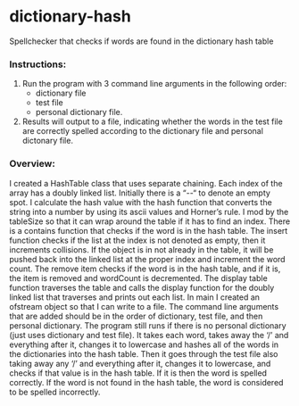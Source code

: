 # dictionary-hash
Spellchecker that checks if words are found in the dictionary hash table

### Instructions:
1. Run the program with 3 command line arguments in the following order: 
   + dictionary file
   + test file
   + personal dictionary file.
2. Results will output to a file, indicating whether the words in the test file are correctly spelled according to the dictionary file and personal dictonary file.

### Overview:
I created a HashTable class that uses separate chaining. Each index of the array has a doubly linked list. Initially there is a “--“ to denote an empty spot. I calculate the hash value with the hash function that converts the string into a number by using its ascii values and Horner’s rule. I mod by the tableSize so that it can wrap around the table if it has to find an index. There is a contains function that checks if the word is in the hash table. The insert function checks if the list at the index is not denoted as empty, then it increments collisions. If the object is in not already in the table, it will be pushed back into the linked list at the proper index and increment the word count. The remove item checks if the word is in the hash table, and if it is, the item is removed and wordCount is decremented. The display table function traverses the table and calls the display function for the doubly linked list that traverses and prints out each list. In main I created an ofstream object so that I can write to a file. The command line arguments that are added should be in the order of dictionary, test file, and then personal dictionary. The program still runs if there is no personal dictionary (just uses dictionary and test file). It takes each word, takes away the ‘/’ and everything after it, changes it to lowercase and hashes all of the words in the dictionaries into the hash table. Then it goes through the test file also taking away any ‘/’ and everything after it, changes it to lowercase, and checks if that value is in the hash table. If it is then the word is spelled correctly. If the word is not found in the hash table, the word is considered to be spelled incorrectly.
